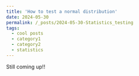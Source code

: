 ```yaml
---
title: 'How to test a normal distribution'
date: 2024-05-30
permalink: /_posts/2024-05-30-Statistics_testing
tags:
  - cool posts
  - category1
  - category2
  - statistics
---
```


<!--
This is a sample blog post. Lorem ipsum I can't remember the rest of lorem ipsum and don't have an internet connection right now. Testing testing testing this blog post. Blog posts are cool.

Headings are cool
======

You can have many headings
======

Aren't headings cool?
------
-->

<!--
This post will show up by default. To disable scheduling of future posts, edit `config.yml` and set `future: false`. 
-->

Still coming up!!